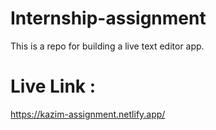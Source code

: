 # Internship-assignment

This is a repo for building a live text editor app.

# Live Link : 
https://kazim-assignment.netlify.app/

